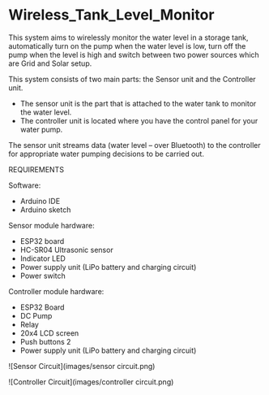 # Wireless_Tank_Level_Monitor

This system aims to wirelessly monitor the water level in a storage tank, automatically turn on the pump when the water level is low, 
turn off the pump when the level is high and switch between two power sources which are Grid and Solar setup.

This system consists of two main parts: the Sensor unit and the Controller unit. 
- The sensor unit is the part that is attached to the water tank to monitor the water level.
- The controller unit is located where you have the control panel for your water pump.

The sensor unit streams data (water level – over Bluetooth) to the controller for appropriate water pumping decisions to be carried out.

REQUIREMENTS

Software:
- Arduino IDE
- Arduino sketch

Sensor module hardware:
- ESP32 board
- HC-SR04 Ultrasonic sensor
- Indicator LED
- Power supply unit (LiPo battery and charging circuit)
- Power switch

Controller module hardware:
- ESP32 Board
- DC Pump
- Relay
- 20x4 LCD screen
- Push buttons 2
- Power supply unit (LiPo battery and charging circuit)


![Sensor Circuit](images/sensor circuit.png)


![Controller Circuit](images/controller circuit.png)
  
